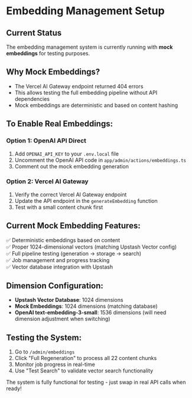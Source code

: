 # Embedding Management Setup

## Current Status
The embedding management system is currently running with **mock embeddings** for testing purposes.

## Why Mock Embeddings?
- The Vercel AI Gateway endpoint returned 404 errors
- This allows testing the full embedding pipeline without API dependencies
- Mock embeddings are deterministic and based on content hashing

## To Enable Real Embeddings:

### Option 1: OpenAI API Direct
1. Add `OPENAI_API_KEY` to your `.env.local` file
2. Uncomment the OpenAI API code in `app/admin/actions/embeddings.ts`
3. Comment out the mock embedding generation

### Option 2: Vercel AI Gateway  
1. Verify the correct Vercel AI Gateway endpoint
2. Update the API endpoint in the `generateEmbedding` function
3. Test with a small content chunk first

## Current Mock Embedding Features:
✅ Deterministic embeddings based on content  
✅ Proper 1024-dimensional vectors (matching Upstash Vector config)  
✅ Full pipeline testing (generation → storage → search)  
✅ Job management and progress tracking  
✅ Vector database integration with Upstash  

## Dimension Configuration:
- **Upstash Vector Database**: 1024 dimensions
- **Mock Embeddings**: 1024 dimensions (matching database)
- **OpenAI text-embedding-3-small**: 1536 dimensions (will need dimension adjustment when switching)

## Testing the System:
1. Go to `/admin/embeddings`
2. Click "Full Regeneration" to process all 22 content chunks
3. Monitor job progress in real-time
4. Use "Test Search" to validate vector search functionality

The system is fully functional for testing - just swap in real API calls when ready!